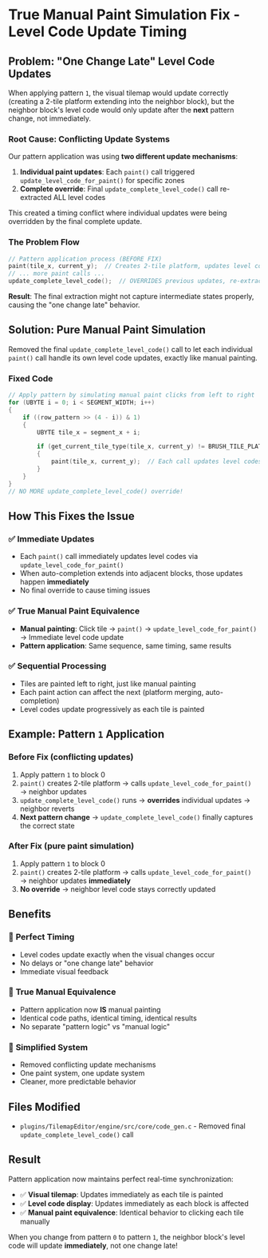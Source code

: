 # True Manual Paint Simulation Fix - Level Code Update Timing

## Problem: "One Change Late" Level Code Updates

When applying pattern `1`, the visual tilemap would update correctly (creating a 2-tile platform extending into the neighbor block), but the neighbor block's level code would only update after the **next** pattern change, not immediately.

### Root Cause: Conflicting Update Systems

Our pattern application was using **two different update mechanisms**:

1. **Individual paint updates**: Each `paint()` call triggered `update_level_code_for_paint()` for specific zones
2. **Complete override**: Final `update_complete_level_code()` call re-extracted ALL level codes

This created a timing conflict where individual updates were being overridden by the final complete update.

### The Problem Flow

```c
// Pattern application process (BEFORE FIX)
paint(tile_x, current_y);  // Creates 2-tile platform, updates level codes
// ... more paint calls ...
update_complete_level_code();  // OVERRIDES previous updates, re-extracts everything
```

**Result**: The final extraction might not capture intermediate states properly, causing the "one change late" behavior.

## Solution: Pure Manual Paint Simulation

Removed the final `update_complete_level_code()` call to let each individual `paint()` call handle its own level code updates, exactly like manual painting.

### Fixed Code

```c
// Apply pattern by simulating manual paint clicks from left to right
for (UBYTE i = 0; i < SEGMENT_WIDTH; i++)
{
    if ((row_pattern >> (4 - i)) & 1)
    {
        UBYTE tile_x = segment_x + i;

        if (get_current_tile_type(tile_x, current_y) != BRUSH_TILE_PLATFORM)
        {
            paint(tile_x, current_y);  // Each call updates level codes immediately
        }
    }
}
// NO MORE update_complete_level_code() override!
```

## How This Fixes the Issue

### ✅ **Immediate Updates**

- Each `paint()` call immediately updates level codes via `update_level_code_for_paint()`
- When auto-completion extends into adjacent blocks, those updates happen **immediately**
- No final override to cause timing issues

### ✅ **True Manual Paint Equivalence**

- **Manual painting**: Click tile → `paint()` → `update_level_code_for_paint()` → Immediate level code update
- **Pattern application**: Same sequence, same timing, same results

### ✅ **Sequential Processing**

- Tiles are painted left to right, just like manual painting
- Each paint action can affect the next (platform merging, auto-completion)
- Level codes update progressively as each tile is painted

## Example: Pattern `1` Application

### Before Fix (conflicting updates)

1. Apply pattern `1` to block 0
2. `paint()` creates 2-tile platform → calls `update_level_code_for_paint()` → neighbor updates
3. `update_complete_level_code()` runs → **overrides** individual updates → neighbor reverts
4. **Next pattern change** → `update_complete_level_code()` finally captures the correct state

### After Fix (pure paint simulation)

1. Apply pattern `1` to block 0
2. `paint()` creates 2-tile platform → calls `update_level_code_for_paint()` → neighbor updates **immediately**
3. **No override** → neighbor level code stays correctly updated

## Benefits

### 🎯 **Perfect Timing**

- Level codes update exactly when the visual changes occur
- No delays or "one change late" behavior
- Immediate visual feedback

### 🎯 **True Manual Equivalence**

- Pattern application now **IS** manual painting
- Identical code paths, identical timing, identical results
- No separate "pattern logic" vs "manual logic"

### 🎯 **Simplified System**

- Removed conflicting update mechanisms
- One paint system, one update system
- Cleaner, more predictable behavior

## Files Modified

- `plugins/TilemapEditor/engine/src/core/code_gen.c` - Removed final `update_complete_level_code()` call

## Result

Pattern application now maintains perfect real-time synchronization:

- ✅ **Visual tilemap**: Updates immediately as each tile is painted
- ✅ **Level code display**: Updates immediately as each block is affected
- ✅ **Manual paint equivalence**: Identical behavior to clicking each tile manually

When you change from pattern `0` to pattern `1`, the neighbor block's level code will update **immediately**, not one change late!

